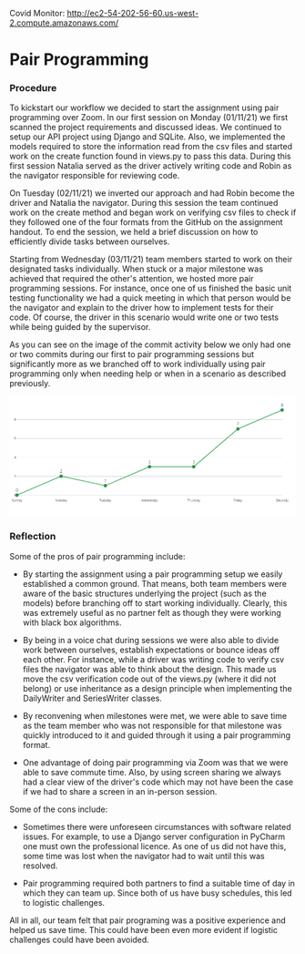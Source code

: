Covid Monitor: http://ec2-54-202-56-60.us-west-2.compute.amazonaws.com/

# Pair Programming 
### Procedure
To kickstart our workflow we decided to start the assignment using pair programming over Zoom. In our first session on Monday (01/11/21) we first scanned the project requirements and discussed ideas. We continued to setup
our API project using Django and SQLite. Also, we implemented the models required to store the information read from the csv files and started work on the create function found in views.py to pass this data. During this
first session Natalia served as the driver actively writing code and Robin as the navigator responsible for reviewing code. 

On Tuesday (02/11/21) we inverted our approach and had Robin become the driver and Natalia the navigator. During this session the team continued work on the create method and began work on verifying csv files to check if
they followed one of the four formats from the GitHub on the assignment handout. To end the session, we held a brief discussion on how to efficiently divide tasks between ourselves. 

Starting from Wednesday (03/11/21) team members started to work on their designated tasks individually. When stuck or a major milestone was achieved that required the other's attention, we hosted more pair programming sessions. 
For instance, once one of us finished the basic unit testing functionality we had a quick meeting in which that person would be the navigator and explain to the driver how to implement tests for their code. Of course, the driver in
this scenario would write one or two tests while being guided by the supervisor. 


As you can see on the image of the commit activity below we only had one or two commits during our first to pair programming sessions but significantly more as we branched off to work individually using pair programming
only when needing help or when in a scenario as described previously. 

![alt text](https://github.com/csc301-fall-2021/assignment-2-1-robingerster-nataliamoran/blob/main/commit_activity.png?raw=true)

### Reflection
Some of the pros of pair programming include:
* By starting the assignment using a pair programming setup we easily established a common ground. That means, both team members were aware of the basic structures underlying the project (such as the models) before branching
off to start working individually. Clearly, this was extremely useful as no partner felt as though they were working with black box algorithms.

* By being in a voice chat during sessions we were also able to divide work between ourselves, establish expectations or bounce ideas off each other. For instance, while a driver was writing code to verify csv files the navigator
was able to think about the design. This made us move the csv verification code out of the views.py (where it did not belong) or use inheritance as a design principle when implementing the DailyWriter and SeriesWriter classes.

* By reconvening when milestones were met, we were able to save time as the team member who was not responsible for that milestone was quickly introduced to it and guided through it using a pair programming format. 

* One advantage of doing pair programming via Zoom was that we were able to save commute time. Also, by using screen sharing we always had a clear view of the driver's code which may not have been the case if we had to share a screen
in an in-person session.

Some of the cons include:
* Sometimes there were unforeseen circumstances with software related issues. For example, to use a Django server configuration in PyCharm one must own the professional licence. As one of us did not have this, some time
was lost when the navigator had to wait until this was resolved. 

* Pair programming required both partners to find a suitable time of day in which they can team up. Since both of us have busy schedules, this led to logistic challenges.

All in all, our team felt that pair programing was a positive experience and helped us save time. This could have been even more evident if logistic challenges could have been avoided.  

